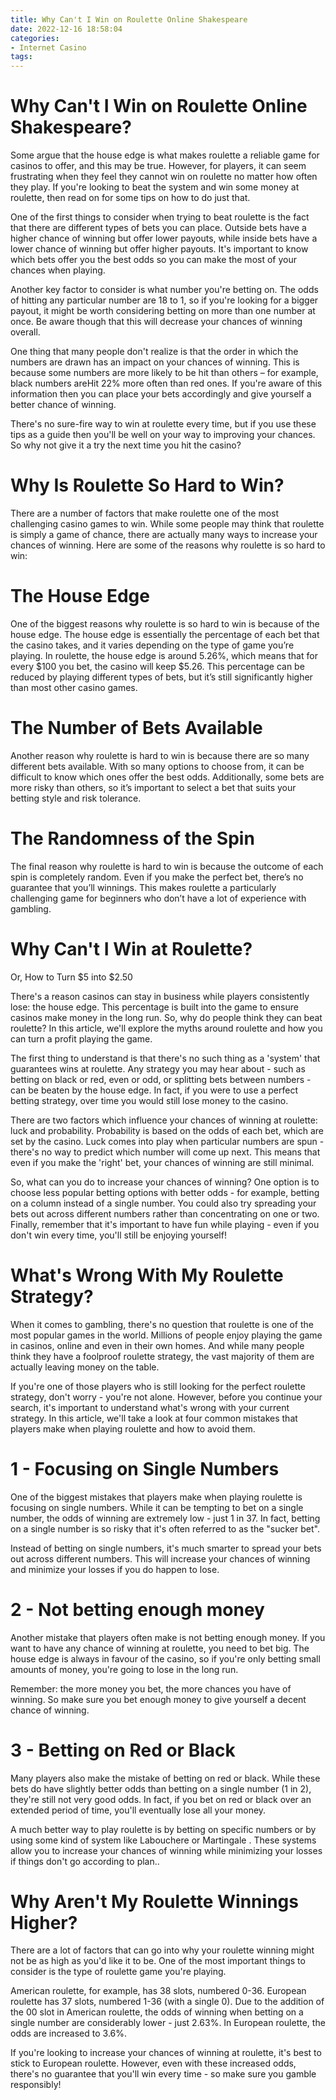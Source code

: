 ```yaml
---
title: Why Can't I Win on Roulette Online Shakespeare
date: 2022-12-16 18:58:04
categories:
- Internet Casino
tags:
---
```



#  Why Can't I Win on Roulette Online Shakespeare?

Some argue that the house edge is what makes roulette a reliable game for casinos to offer, and this may be true. However, for players, it can seem frustrating when they feel they cannot win on roulette no matter how often they play. If you're looking to beat the system and win some money at roulette, then read on for some tips on how to do just that.

One of the first things to consider when trying to beat roulette is the fact that there are different types of bets you can place. Outside bets have a higher chance of winning but offer lower payouts, while inside bets have a lower chance of winning but offer higher payouts. It's important to know which bets offer you the best odds so you can make the most of your chances when playing.

Another key factor to consider is what number you're betting on. The odds of hitting any particular number are 18 to 1, so if you're looking for a bigger payout, it might be worth considering betting on more than one number at once. Be aware though that this will decrease your chances of winning overall.

One thing that many people don't realize is that the order in which the numbers are drawn has an impact on your chances of winning. This is because some numbers are more likely to be hit than others – for example, black numbers areHit 22% more often than red ones. If you're aware of this information then you can place your bets accordingly and give yourself a better chance of winning.

There's no sure-fire way to win at roulette every time, but if you use these tips as a guide then you'll be well on your way to improving your chances. So why not give it a try the next time you hit the casino?

#  Why Is Roulette So Hard to Win?

There are a number of factors that make roulette one of the most challenging casino games to win. While some people may think that roulette is simply a game of chance, there are actually many ways to increase your chances of winning. Here are some of the reasons why roulette is so hard to win:

# The House Edge

One of the biggest reasons why roulette is so hard to win is because of the house edge. The house edge is essentially the percentage of each bet that the casino takes, and it varies depending on the type of game you’re playing. In roulette, the house edge is around 5.26%, which means that for every $100 you bet, the casino will keep $5.26. This percentage can be reduced by playing different types of bets, but it’s still significantly higher than most other casino games.

# The Number of Bets Available

Another reason why roulette is hard to win is because there are so many different bets available. With so many options to choose from, it can be difficult to know which ones offer the best odds. Additionally, some bets are more risky than others, so it’s important to select a bet that suits your betting style and risk tolerance.

# The Randomness of the Spin

The final reason why roulette is hard to win is because the outcome of each spin is completely random. Even if you make the perfect bet, there’s no guarantee that you’ll winnings. This makes roulette a particularly challenging game for beginners who don’t have a lot of experience with gambling.

#  Why Can't I Win at Roulette?
Or, How to Turn $5 into $2.50

There's a reason casinos can stay in business while players consistently lose: the house edge. This percentage is built into the game to ensure casinos make money in the long run. So, why do people think they can beat roulette? In this article, we'll explore the myths around roulette and how you can turn a profit playing the game.

The first thing to understand is that there's no such thing as a 'system' that guarantees wins at roulette. Any strategy you may hear about - such as betting on black or red, even or odd, or splitting bets between numbers - can be beaten by the house edge. In fact, if you were to use a perfect betting strategy, over time you would still lose money to the casino.

There are two factors which influence your chances of winning at roulette: luck and probability. Probability is based on the odds of each bet, which are set by the casino. Luck comes into play when particular numbers are spun - there's no way to predict which number will come up next. This means that even if you make the 'right' bet, your chances of winning are still minimal.

So, what can you do to increase your chances of winning? One option is to choose less popular betting options with better odds - for example, betting on a column instead of a single number. You could also try spreading your bets out across different numbers rather than concentrating on one or two. Finally, remember that it's important to have fun while playing - even if you don't win every time, you'll still be enjoying yourself!

#  What's Wrong With My Roulette Strategy?

When it comes to gambling, there's no question that roulette is one of the most popular games in the world. Millions of people enjoy playing the game in casinos, online and even in their own homes. And while many people think they have a foolproof roulette strategy, the vast majority of them are actually leaving money on the table.

If you're one of those players who is still looking for the perfect roulette strategy, don't worry - you're not alone. However, before you continue your search, it's important to understand what's wrong with your current strategy. In this article, we'll take a look at four common mistakes that players make when playing roulette and how to avoid them.

# 1 - Focusing on Single Numbers

One of the biggest mistakes that players make when playing roulette is focusing on single numbers. While it can be tempting to bet on a single number, the odds of winning are extremely low - just 1 in 37. In fact, betting on a single number is so risky that it's often referred to as the "sucker bet".

Instead of betting on single numbers, it's much smarter to spread your bets out across different numbers. This will increase your chances of winning and minimize your losses if you do happen to lose.

# 2 - Not betting enough money

Another mistake that players often make is not betting enough money. If you want to have any chance of winning at roulette, you need to bet big. The house edge is always in favour of the casino, so if you're only betting small amounts of money, you're going to lose in the long run.

Remember: the more money you bet, the more chances you have of winning. So make sure you bet enough money to give yourself a decent chance of winning.

# 3 - Betting on Red or Black

Many players also make the mistake of betting on red or black. While these bets do have slightly better odds than betting on a single number (1 in 2), they're still not very good odds. In fact, if you bet on red or black over an extended period of time, you'll eventually lose all your money.

A much better way to play roulette is by betting on specific numbers or by using some kind of system like Labouchere or Martingale . These systems allow you to increase your chances of winning while minimizing your losses if things don't go according to plan..

#  Why Aren't My Roulette Winnings Higher?

There are a lot of factors that can go into why your roulette winning might not be as high as you'd like it to be. One of the most important things to consider is the type of roulette game you're playing. 

American roulette, for example, has 38 slots, numbered 0-36. European roulette has 37 slots, numbered 1-36 (with a single 0). Due to the addition of the 00 slot in American roulette, the odds of winning when betting on a single number are considerably lower - just 2.63%. In European roulette, the odds are increased to 3.6%. 

If you're looking to increase your chances of winning at roulette, it's best to stick to European roulette. However, even with these increased odds, there's no guarantee that you'll win every time - so make sure you gamble responsibly!